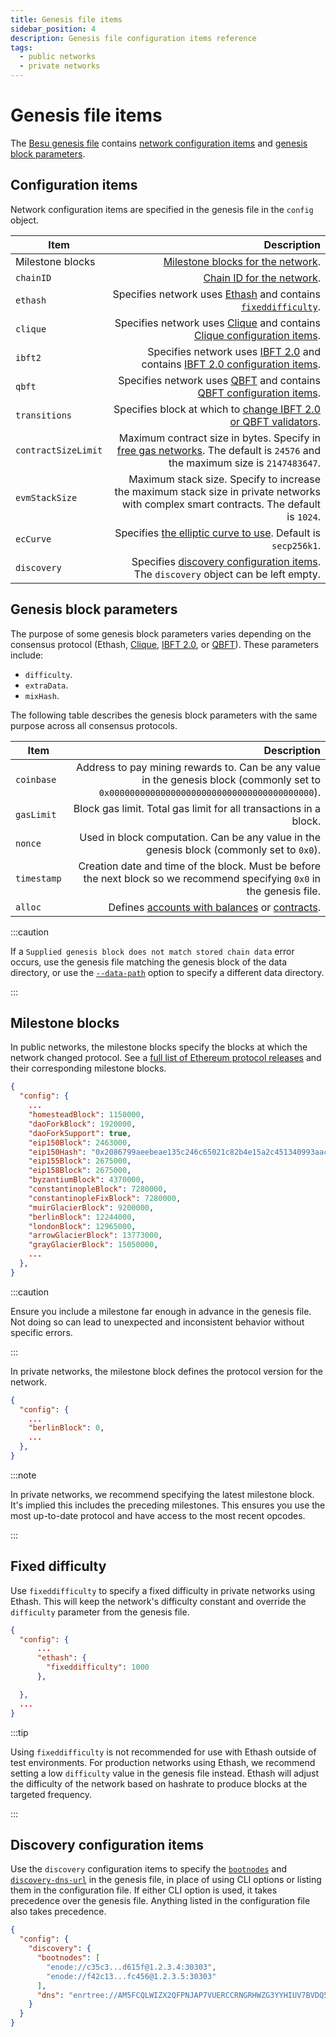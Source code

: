 ```yaml
---
title: Genesis file items
sidebar_position: 4
description: Genesis file configuration items reference
tags:
  - public networks
  - private networks
---
```


# Genesis file items

The [Besu genesis file](../concepts/genesis-file.md) contains [network configuration items](#configuration-items) and [genesis block parameters](#genesis-block-parameters).

## Configuration items

Network configuration items are specified in the genesis file in the `config` object.

| Item | Description |
| --- | --: |
| Milestone blocks | [Milestone blocks for the network](#milestone-blocks). |
| `chainID` | [Chain ID for the network](../concepts/network-and-chain-id.md). |
| `ethash` | Specifies network uses [Ethash](../../private-networks/how-to/configure/consensus/index.md) and contains [`fixeddifficulty`](#fixed-difficulty). |
| `clique` | Specifies network uses [Clique](../../private-networks/how-to/configure/consensus/clique.md) and contains [Clique configuration items](../../private-networks/how-to/configure/consensus/clique.md#genesis-file). |
| `ibft2` | Specifies network uses [IBFT 2.0](../../private-networks/how-to/configure/consensus/ibft.md) and contains [IBFT 2.0 configuration items](../../private-networks/how-to/configure/consensus/ibft.md#genesis-file). |
| `qbft` | Specifies network uses [QBFT](../../private-networks/how-to/configure/consensus/qbft.md) and contains [QBFT configuration items](../../private-networks/how-to/configure/consensus/qbft.md#genesis-file). |
| `transitions` | Specifies block at which to [change IBFT 2.0 or QBFT validators](../../private-networks/how-to/configure/consensus/add-validators-without-voting.md). |
| `contractSizeLimit` | Maximum contract size in bytes. Specify in [free gas networks](../../private-networks/how-to/configure/free-gas.md). The default is `24576` and the maximum size is `2147483647`. |
| `evmStackSize` | Maximum stack size. Specify to increase the maximum stack size in private networks with complex smart contracts. The default is `1024`. |
| `ecCurve` | Specifies [the elliptic curve to use](../../private-networks/how-to/configure/curves.md). Default is `secp256k1`. |
| `discovery` | Specifies [discovery configuration items](#discovery-configuration-items). The `discovery` object can be left empty. |

## Genesis block parameters

The purpose of some genesis block parameters varies depending on the consensus protocol (Ethash, [Clique](../../private-networks/how-to/configure/consensus/clique.md), [IBFT 2.0](../../private-networks/how-to/configure/consensus/ibft.md), or [QBFT](../../private-networks/how-to/configure/consensus/qbft.md)). These parameters include:

- `difficulty`.
- `extraData`.
- `mixHash`.

The following table describes the genesis block parameters with the same purpose across all consensus protocols.

| Item | Description |
| --- | --: |
| `coinbase` | Address to pay mining rewards to. Can be any value in the genesis block (commonly set to `0x0000000000000000000000000000000000000000`). |
| `gasLimit` | Block gas limit. Total gas limit for all transactions in a block. |
| `nonce` | Used in block computation. Can be any value in the genesis block (commonly set to `0x0`). |
| `timestamp` | Creation date and time of the block. Must be before the next block so we recommend specifying `0x0` in the genesis file. |
| `alloc` | Defines [accounts with balances](../../private-networks/reference/accounts-for-testing.md) or [contracts](../../private-networks/how-to/configure/contracts.md). |

:::caution

If a `Supplied genesis block does not match stored chain data` error occurs, use the genesis file matching the genesis block of the data directory, or use the [`--data-path`](../reference/cli/options.md#data-path) option to specify a different data directory.

:::

## Milestone blocks

In public networks, the milestone blocks specify the blocks at which the network changed protocol. See a [full list of Ethereum protocol releases](https://github.com/ethereum/execution-specs#ethereum-protocol-releases) and their corresponding milestone blocks.

```json title="Ethereum Mainnet milestone blocks"
{
  "config": {
    ...
    "homesteadBlock": 1150000,
    "daoForkBlock": 1920000,
    "daoForkSupport": true,
    "eip150Block": 2463000,
    "eip150Hash": "0x2086799aeebeae135c246c65021c82b4e15a2c451340993aacfd2751886514f0",
    "eip155Block": 2675000,
    "eip158Block": 2675000,
    "byzantiumBlock": 4370000,
    "constantinopleBlock": 7280000,
    "constantinopleFixBlock": 7280000,
    "muirGlacierBlock": 9200000,
    "berlinBlock": 12244000,
    "londonBlock": 12965000,
    "arrowGlacierBlock": 13773000,
    "grayGlacierBlock": 15050000,
    ...
  },
}
```

:::caution

Ensure you include a milestone far enough in advance in the genesis file. Not doing so can lead to unexpected and inconsistent behavior without specific errors.

:::

In private networks, the milestone block defines the protocol version for the network.

```json title="Private network milestone block"
{
  "config": {
    ...
    "berlinBlock": 0,
    ...
  },
}
```

:::note

In private networks, we recommend specifying the latest milestone block. It's implied this includes the preceding milestones. This ensures you use the most up-to-date protocol and have access to the most recent opcodes.

:::

## Fixed difficulty

Use `fixeddifficulty` to specify a fixed difficulty in private networks using Ethash. This will keep the network's difficulty constant and override the `difficulty` parameter from the genesis file.

```json
{
  "config": {
      ...
      "ethash": {
        "fixeddifficulty": 1000
      },

  },
  ...
}
```

:::tip

Using `fixeddifficulty` is not recommended for use with Ethash outside of test environments. For production networks using Ethash, we recommend setting a low `difficulty` value in the genesis file instead. Ethash will adjust the difficulty of the network based on hashrate to produce blocks at the targeted frequency.

:::

## Discovery configuration items

Use the `discovery` configuration items to specify the [`bootnodes`](cli/options.md#bootnodes) and [`discovery-dns-url`](cli/options.md#discovery-dns-url) in the genesis file, in place of using CLI options or listing them in the configuration file. If either CLI option is used, it takes precedence over the genesis file. Anything listed in the configuration file also takes precedence.

```json
{
  "config": {
    "discovery": {
      "bootnodes": [
        "enode://c35c3...d615f@1.2.3.4:30303",
        "enode://f42c13...fc456@1.2.3.5:30303"
      ],
      "dns": "enrtree://AM5FCQLWIZX2QFPNJAP7VUERCCRNGRHWZG3YYHIUV7BVDQ5FDPRT2@nodes.example.org"
    }
  }
}
```

<!--links-->

[GoQuorum clients]: https://consensys.net/docs/goquorum/en/stable/
